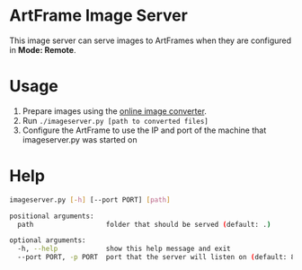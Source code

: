 # ArtFrame Image Server

This image server can serve images to ArtFrames when they are configured in **Mode: Remote**.

# Usage

1. Prepare images using the [online image converter](https://framelabs.eu/wp-content/uploads/converter.html).
2. Run ```./imageserver.py [path to converted files]```
3. Configure the ArtFrame to use the IP and port of the machine that imageserver.py was started on

# Help

```bash
imageserver.py [-h] [--port PORT] [path]

positional arguments:
  path                  folder that should be served (default: .)

optional arguments:
  -h, --help            show this help message and exit
  --port PORT, -p PORT  port that the server will listen on (default: 8090)
```


